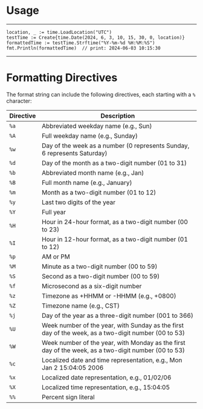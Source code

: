 

# Usage
-------------
```
location, _ := time.LoadLocation("UTC")
testTime := Create{time.Date(2024, 6, 3, 10, 15, 30, 0, location)}
formattedTime := testTime.Strftime("%Y-%m-%d %H:%M:%S")
fmt.Println(formattedTime)  // print: 2024-06-03 10:15:30
```

-----------

# Formatting Directives

The format string can include the following directives, each starting with a `%` character:

| Directive | Description |
|-----------|-------------|
| `%a`      | Abbreviated weekday name (e.g., Sun) |
| `%A`      | Full weekday name (e.g., Sunday) |
| `%w`      | Day of the week as a number (0 represents Sunday, 6 represents Saturday) |
| `%d`      | Day of the month as a two-digit number (01 to 31) |
| `%b`      | Abbreviated month name (e.g., Jan) |
| `%B`      | Full month name (e.g., January) |
| `%m`      | Month as a two-digit number (01 to 12) |
| `%y`      | Last two digits of the year |
| `%Y`      | Full year |
| `%H`      | Hour in 24-hour format, as a two-digit number (00 to 23) |
| `%I`      | Hour in 12-hour format, as a two-digit number (01 to 12) |
| `%p`      | AM or PM |
| `%M`      | Minute as a two-digit number (00 to 59) |
| `%S`      | Second as a two-digit number (00 to 59) |
| `%f`      | Microsecond as a six-digit number |
| `%z`      | Timezone as +HHMM or -HHMM (e.g., +0800) |
| `%Z`      | Timezone name (e.g., CST) |
| `%j`      | Day of the year as a three-digit number (001 to 366) |
| `%U`      | Week number of the year, with Sunday as the first day of the week, as a two-digit number (00 to 53) |
| `%W`      | Week number of the year, with Monday as the first day of the week, as a two-digit number (00 to 53) |
| `%c`      | Localized date and time representation, e.g., Mon Jan 2 15:04:05 2006 |
| `%x`      | Localized date representation, e.g., 01/02/06 |
| `%X`      | Localized time representation, e.g., 15:04:05 |
| `%%`      | Percent sign literal |